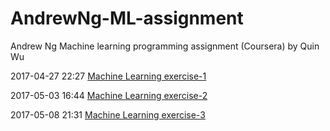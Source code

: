 # AndrewNg-ML-assignment
Andrew Ng Machine learning programming assignment (Coursera) by Quin Wu


2017-04-27 22:27  [Machine Learning exercise-1](https://github.com/Aemonwk/AndrewNg-ML-exercise/tree/master/machine-learning-ex1)

2017-05-03 16:44  [Machine Learning exercise-2](https://github.com/Aemonwk/AndrewNg-ML-exercise/tree/master/machine-learning-ex2)

2017-05-08 21:31  [Machine Learning exercise-3](https://github.com/Aemonwk/AndrewNg-ML-exercise/tree/master/machine-learning-ex3)
